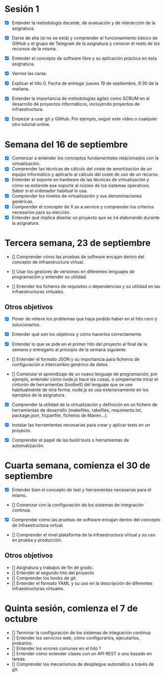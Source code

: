 
# Sesión 1
- [x] Entender la metodología docente, de evaluación y de interacción de la asignatura.

- [x] Darse de alta (si no se está) y comprender el funcionamiento básico de GitHub y el grupo de Telegram de la asignatura y conocer el resto de los recursos de la misma.

- [x] Entender el concepto de software libre y su aplicación práctica en esta asignatura.

- [x] Vernos las caras.

- [x] Explicar el hito 0. Fecha de entrega: jueves 19 de septiembre, 9:30 de la mañana.

- [x] Entender la importancia de metodologías ágiles como SCRUM en el desarrollo de proyectos informáticos, incluyendo proyectos de infraestructura.

- [x] Empezar a usar git y GitHub. Por ejemplo, seguir este vídeo o cualquier otro tutorial online.

# Semana del 16 de septiembre
- [x] Comenzar a entender los conceptos fundamentales relacionados con la virtualización.
- [x] Comprender las técnicas de cálculo del coste de amortización de un equipo informático y aplicarlo al cálculo del coste de uso de un recurso.
- [x] Entender el soporte en hardware de las técnicas de virtualización y cómo se extiende ese soporte al núcleo de los sistemas operativos. Saber si el ordenador habitual lo usa.
- [x] Comprender los niveles de virtualización y sus denominaciones genéricas.
- [x] Comprender el concepto de X as a service y comprender los criterios necesarios para su elección.
- [x] Entender qué implica diseñar un proyecto que se irá elaborando durante la asignatura.

# Tercera semana, 23 de septiembre
- [] Comprender cómo las pruebas de software encajan dentro del concepto de infraestructura virtual.

- [] Usar los gestores de versiones en diferentes lenguajes de programación y entender su utilidad.

- [] Entender los ficheros de requisitos o dependencias y su utilidad en las infraestructuras virtuales.
## Otros objetivos
- [x] Poner de relieve los problemas que haya podido haber en el hito cero y solucionarlos.

- [x] Entender qué son los objetivos y cómo hacerlos correctamente.

- [x] Entender lo que se pide en el primer hito del proyecto al final de la semana y entregarlo al principio de la semana siguiente.

- [] Entender el formato JSON y su importancia para ficheros de configuración e intercambio genérico de datos.

- [] Comenzar el aprendizaje de un nuevo lenguaje de programación; por ejemplo, entender cómo node.js hace las cosas, o simplemente mirar el cinturón de herramientas (toolbelt) del lenguaje que se use habitualmente de otra forma. node.js se usa extensivamente en los ejemplos de la asignatura.

- [x] Comprender la utilidad de la virtualización y definición en un fichero de herramientas de desarrollo (makefiles, rakefiles, requiments.txt, package.json, ficpanfile, ficheros de Maven...).

- [x] Instalar las herramientas necesarias para crear y aplicar tests en un proyecto.

- [x] Comprender el papel de las build tools o herramientas de automatización.

# Cuarta semana, comienza el 30 de septiembre
- [x] Entender bien el concepto de test y herramientas necesarias para el mismo.
- [] Comenzar con la configuración de los sistemas de integración continua.
- [x] Comprender cómo las pruebas de software encajan dentro del concepto de infraestructura virtual.

- [] Comprender el nivel plataforma de la infraestructura virtual y su uso en prueba y producción.
## Otros objetivos
- [] Asignatura y trabajos de fin de grado.
- [] Entender el segundo hito del proyecto
- [] Comprender los hooks de git.
- [] Entender el formato YAML y su uso en la descripción de diferentes infraestructuras virtuales.

# Quinta sesión, comienza el 7 de octubre
- [] Terminar la configuración de los sistemas de integración continua
- [] Entender los servicios web, cómo configurarlos, ejecutarlos, probarlos.
- [] Entender los errores comunes en el hito 1
- [] Entender cómo extender clases con un API REST o uno basado en tareas.
- [] Comprender los mecanismos de despliegue automático a través de git.